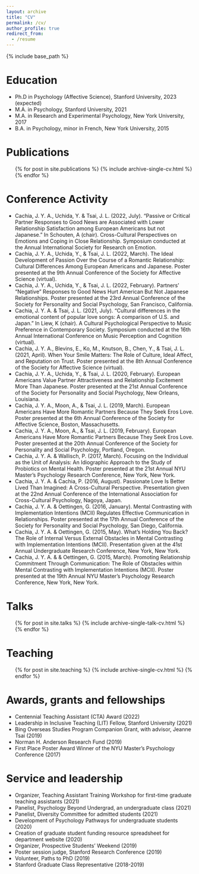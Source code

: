 ```yaml
---
layout: archive
title: "CV"
permalink: /cv/
author_profile: true
redirect_from:
  - /resume
---
```


{% include base_path %}

Education
======
* Ph.D in Psychology (Affective Science), Stanford University, 2023 (expected)
* M.A. in Psychology, Stanford University, 2021
* M.A. in Research and Experimental Psychology, New York University, 2017
* B.A. in Psychology, minor in French, New York University, 2015

Publications
======
  <ul>{% for post in site.publications %}
    {% include archive-single-cv.html %}
  {% endfor %}</ul>
  
Conference Activity
======
* Cachia, J. Y. A., Uchida, Y. & Tsai, J. L. (2022, July). “Passive or Critical Partner Responses to Good News are Associated with Lower Relationship Satisfaction among European Americans but not Japanese.” In Schouten, A (chair). Cross-Cultural Perspectives on Emotions and Coping in Close Relationship. Symposium conducted at the Annual International Society for Research on Emotion.
* Cachia, J. Y. A., Uchida, Y., & Tsai, J. L. (2022, March). The Ideal Development of Passion Over the Course of a Romantic Relationship: Cultural Differences Among European Americans and Japanese. Poster presented at the 9th Annual Conference of the Society for Affective Science (virtual).
* Cachia, J. Y. A., Uchida, Y., & Tsai, J. L. (2022, February). Partners’ “Negative” Responses to Good News Hurt American But Not Japanese Relationships. Poster presented at the 23rd Annual Conference of the Society for Personality and Social Psychology, San Francisco, California.
* Cachia, J. Y. A. & Tsai, J. L. (2021, July). “Cultural differences in the emotional content of popular love songs: A comparison of U.S. and Japan.” In Liew, K (chair). A Cultural Psychological Perspective to Music Preference in Contemporary Society. Symposium conducted at the 16th Annual International Conference on Music Perception and Cognition (virtual).
* Cachia, J. Y. A., Blevins, E., Ko, M., Knutson, B., Chen, Y., & Tsai, J. L. (2021, April). When Your Smile Matters: The Role of Culture, Ideal Affect, and Reputation on Trust. Poster presented at the 8th Annual Conference of the Society for Affective Science (virtual).
* Cachia, J. Y. A., Uchida, Y., & Tsai, J. L. (2020, February). European Americans Value Partner Attractiveness and Relationship Excitement More Than Japanese. Poster presented at the 21st Annual Conference of the Society for Personality and Social Psychology, New Orleans, Louisiana.
* Cachia, J. Y. A., Moon, A., & Tsai, J. L. (2019, March). European Americans Have More Romantic Partners Because They Seek Eros Love. Poster presented at the 6th Annual Conference of the Society for Affective Science, Boston, Massachusetts.
* Cachia, J. Y. A., Moon, A., & Tsai, J. L. (2019, February). European Americans Have More Romantic Partners Because They Seek Eros Love. Poster presented at the 20th Annual Conference of the Society for Personality and Social Psychology, Portland, Oregon.
* Cachia, J. Y. A. & Wallisch, P. (2017, March). Focusing on the Individual as the Unit of Analysis: An Idiographic Approach to the Study of Probiotics on Mental Health. Poster presented at the 21st Annual NYU Master’s Psychology Research Conference, New York, New York.
* Cachia, J. Y. A. & Cachia, P. (2016, August). Passionate Love Is Better Lived Than Imagined: A Cross-Cultural Perspective. Presentation given at the 22nd Annual Conference of the International Association for Cross-Cultural Psychology, Nagoya, Japan. 
* Cachia, J. Y. A. & Oettingen, G. (2016, January). Mental Contrasting with Implementation Intentions (MCII) Regulates Effective Communication in Relationships. Poster presented at the 17th Annual Conference of the Society for Personality and Social Psychology, San Diego, California. 
* Cachia, J. Y. A. & Oettingen, G. (2015, May). What’s Holding You Back? The Role of Internal Versus External Obstacles in Mental Contrasting with Implementation Intentions (MCII). Presentation given at the 41st Annual Undergraduate Research Conference, New York, New York.
* Cachia, J. Y. A. & & Oettingen, G. (2015, March). Promoting Relationship Commitment Through Communication: The Role of Obstacles within Mental Contrasting with Implementation Intentions (MCII). Poster presented at the 19th Annual NYU Master’s Psychology Research Conference, New York, New York. 

Talks
======
  <ul>{% for post in site.talks %}
    {% include archive-single-talk-cv.html %}
  {% endfor %}</ul>
  
Teaching
======
  <ul>{% for post in site.teaching %}
    {% include archive-single-cv.html %}
  {% endfor %}</ul>
  
Awards, grants and fellowships
======
* Centennial Teaching Assistant (CTA) Award (2022)
* Leadership in Inclusive Teaching (LIT) Fellow, Stanford University (2021)
* Bing Overseas Studies Program Companion Grant, with advisor, Jeanne Tsai (2019)
* Norman H. Anderson Research Fund (2019)
* First Place Poster Award Winner of the NYU Master’s Psychology Conference (2017)

Service and leadership
======
* Organizer, Teaching Assistant Training Workshop for first-time graduate teaching assistants (2021)
* Panelist, Psychology Beyond Undergrad, an undergraduate class (2021)
* Panelist, Diversity Committee for admitted students (2021)
* Development of Psychology Pathways for undergraduate students (2020)
* Creation of graduate student funding resource spreadsheet for department website (2020)
* Organizer, Prospective Students’ Weekend (2019)
* Poster session judge, Stanford Research Conference (2019)
* Volunteer, Paths to PhD (2019)
* Stanford Graduate Class Representative (2018-2019)